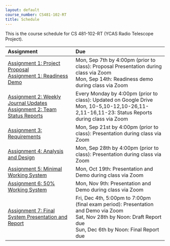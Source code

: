 ```yaml
---
layout: default
course_number: CS481-102-RT
title: Schedule
---
```


This is the course schedule for CS 481-102-RT (YCAS Radio Telescope Project).

**Assignment** | **Due**
:--------------|:---------
[Assignment 1: Project Proposal](assign/assign01.html)<br>[Assignment 1: Readiness Demo](assign/assign01.html)  | Mon, Sep 7th by 4:00pm (prior to class): Proposal Presentation during class via Zoom<br>Mon, Sep 14th: Readiness demo during class via Zoom
[Assignment 2: Weekly Journal Updates](assign/assign02.html)<br>[Assignment 2: Team Status Reports](assign/assign02.html) | Every Monday by 4:00pm (prior to class): Updated on Google Drive<br> Mon, 10-5,10-12,10-26,11-2,11-16,11-23: Status Reports during class via Zoom
[Assignment 3: Requirements](assign/assign03.html)                         | Mon, Sep 21st by 4:00pm (prior to class): Presentation during class via Zoom
[Assignment 4: Analysis and Design](assign/assign04.html)                  | Mon, Sep 28th by 4:00pm (prior to class): Presentation during class via Zoom
[Assignment 5: Minimal Working System](assign/assign05.html)               | Mon, Oct 19th: Presentation and Demo during class via Zoom
[Assignment 6: 50% Working System](assign/assign06.html)                   | Mon, Nov 9th: Presentation and Demo during class via Zoom
[Assignment 7: Final System Presentation and Report](assign/assign07.html) | Fri, Dec 4th, 5:00pm to 7:00pm (final exam period): Presentation and Demo via Zoom<br>Sat, Nov 28th by Noon: Draft Report due<br>Sun, Dec 6th by Noon: Final Report due